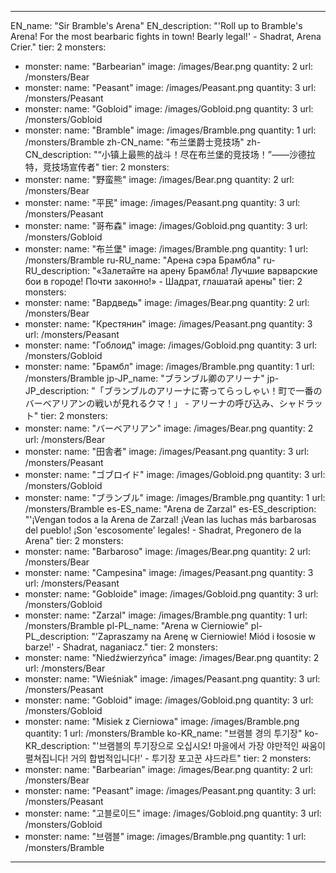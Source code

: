 ---

EN_name: "Sir Bramble's Arena"
EN_description: "'Roll up to Bramble's Arena! For the most bearbaric fights in town! Bearly legal!' - Shadrat, Arena Crier."
tier: 2
monsters:
  - monster:
    name: "Barbearian"
    image: /images/Bear.png
    quantity: 2
    url: /monsters/Bear
  - monster:
    name: "Peasant"
    image: /images/Peasant.png
    quantity: 3
    url: /monsters/Peasant
  - monster:
    name: "Gobloid"
    image: /images/Gobloid.png
    quantity: 3
    url: /monsters/Gobloid
  - monster:
    name: "Bramble"
    image: /images/Bramble.png
    quantity: 1
    url: /monsters/Bramble
zh-CN_name: "布兰堡爵士竞技场"
zh-CN_description: "“小镇上最熊的战斗！尽在布兰堡的竞技场！”——沙德拉特，竞技场宣传者"
tier: 2
monsters:
  - monster:
    name: "野蛮熊"
    image: /images/Bear.png
    quantity: 2
    url: /monsters/Bear
  - monster:
    name: "平民"
    image: /images/Peasant.png
    quantity: 3
    url: /monsters/Peasant
  - monster:
    name: "哥布森"
    image: /images/Gobloid.png
    quantity: 3
    url: /monsters/Gobloid
  - monster:
    name: "布兰堡"
    image: /images/Bramble.png
    quantity: 1
    url: /monsters/Bramble
ru-RU_name: "Арена сэра Брамбла"
ru-RU_description: "«Залетайте на арену Брамбла! Лучшие варварские бои в городе! Почти законно!» - Шадрат, глашатай арены"
tier: 2
monsters:
  - monster:
    name: "Вардведь"
    image: /images/Bear.png
    quantity: 2
    url: /monsters/Bear
  - monster:
    name: "Крестянин"
    image: /images/Peasant.png
    quantity: 3
    url: /monsters/Peasant
  - monster:
    name: "Гоблоид"
    image: /images/Gobloid.png
    quantity: 3
    url: /monsters/Gobloid
  - monster:
    name: "Брамбл"
    image: /images/Bramble.png
    quantity: 1
    url: /monsters/Bramble
jp-JP_name: "ブランブル卿のアリーナ"
jp-JP_description: "「ブランブルのアリーナに寄ってらっしゃい！町で一番のバーベアリアンの戦いが見れるクマ！」 - アリーナの呼び込み、シャドラット"
tier: 2
monsters:
  - monster:
    name: "バーベアリアン"
    image: /images/Bear.png
    quantity: 2
    url: /monsters/Bear
  - monster:
    name: "田舎者"
    image: /images/Peasant.png
    quantity: 3
    url: /monsters/Peasant
  - monster:
    name: "ゴブロイド"
    image: /images/Gobloid.png
    quantity: 3
    url: /monsters/Gobloid
  - monster:
    name: "ブランブル"
    image: /images/Bramble.png
    quantity: 1
    url: /monsters/Bramble
es-ES_name: "Arena de Zarzal"
es-ES_description: "'¡Vengan todos a la Arena de Zarzal! ¡Vean las luchas más barbarosas del pueblo! ¡Son 'escosomente' legales! - Shadrat, Pregonero de la Arena"
tier: 2
monsters:
  - monster:
    name: "Barbaroso"
    image: /images/Bear.png
    quantity: 2
    url: /monsters/Bear
  - monster:
    name: "Campesina"
    image: /images/Peasant.png
    quantity: 3
    url: /monsters/Peasant
  - monster:
    name: "Gobloide"
    image: /images/Gobloid.png
    quantity: 3
    url: /monsters/Gobloid
  - monster:
    name: "Zarzal"
    image: /images/Bramble.png
    quantity: 1
    url: /monsters/Bramble
pl-PL_name: "Arena w Cierniowie"
pl-PL_description: "'Zapraszamy na Arenę w Cierniowie! Miód i łososie w barze!' - Shadrat, naganiacz."
tier: 2
monsters:
  - monster:
    name: "Niedźwierzyńca"
    image: /images/Bear.png
    quantity: 2
    url: /monsters/Bear
  - monster:
    name: "Wieśniak"
    image: /images/Peasant.png
    quantity: 3
    url: /monsters/Peasant
  - monster:
    name: "Gobloid"
    image: /images/Gobloid.png
    quantity: 3
    url: /monsters/Gobloid
  - monster:
    name: "Misiek z Cierniowa"
    image: /images/Bramble.png
    quantity: 1
    url: /monsters/Bramble
ko-KR_name: "브램블 경의 투기장"
ko-KR_description: "'브램블의 투기장으로 오십시오! 마을에서 가장 야만적인 싸움이 펼쳐집니다! 거의 합법적입니다!' - 투기장 포고꾼 샤드라트"
tier: 2
monsters:
  - monster:
    name: "Barbearian"
    image: /images/Bear.png
    quantity: 2
    url: /monsters/Bear
  - monster:
    name: "Peasant"
    image: /images/Peasant.png
    quantity: 3
    url: /monsters/Peasant
  - monster:
    name: "고블로이드"
    image: /images/Gobloid.png
    quantity: 3
    url: /monsters/Gobloid
  - monster:
    name: "브램블"
    image: /images/Bramble.png
    quantity: 1
    url: /monsters/Bramble
---